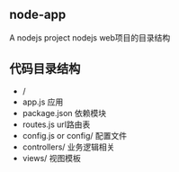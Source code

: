 ## node-app
A nodejs project
nodejs web项目的目录结构

## 代码目录结构
* /
* app.js 应用
* package.json 依赖模块
* routes.js url路由表
* config.js or config/ 配置文件
* controllers/ 业务逻辑相关
* views/ 视图模板
